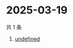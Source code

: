 # 2025-03-19

共 1 条

<!-- BEGIN -->
<!-- 最后更新时间 Wed Mar 19 2025 13:34:14 GMT+0800 (China Standard Time) -->

1. [undefined](https://www.zhihu.com/search?q=undefined)

<!-- END -->

